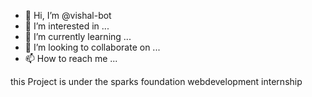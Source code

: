 - 👋 Hi, I’m @vishal-bot
- 👀 I’m interested in ...
- 🌱 I’m currently learning ...
- 💞️ I’m looking to collaborate on ...
- 📫 How to reach me ...

this Project is under the sparks foundation webdevelopment internship

